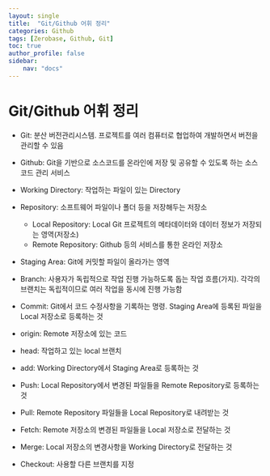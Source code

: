```yaml
---
layout: single
title:  "Git/Github 어휘 정리"
categories: Github
tags: [Zerobase, Github, Git]
toc: true
author_profile: false
sidebar:
    nav: "docs"
---
```


# Git/Github 어휘 정리

* Git: 분산 버전관리시스템. 프로젝트를 여러 컴퓨터로 협업하여 개발하면서 버전을 관리할 수 있음
* Github: Git을 기반으로 소스코드를 온라인에 저장 및 공유할 수 있도록 하는 소스코드 관리 서비스
* Working Directory: 작업하는 파일이 있는 Directory
* Repository: 소프트웨어 파일이나 폴더 등을 저장해두는 저장소
    * Local Repository: Local Git 프로젝트의 메타데이터와 데이터 정보가 저장되는 영역(저장소)
    * Remote Repository: Github 등의 서비스를 통한 온라인 저장소

* Staging Area: Git에 커밋할 파일이 올라가는 영역
* Branch: 사용자가 독립적으로 작업 진행 가능하도록 돕는 작업 흐름(가지). 각각의 브랜치는 독립적이므로 여러 작업을 동시에 진행 가능함
* Commit: Git에서 코드 수정사항을 기록하는 명령. Staging Area에 등록된 파일을 Local 저장소로 등록하는 것
* origin: Remote 저장소에 있는 코드
* head: 작업하고 있는 local 브랜치
* add:  Working Directory에서 Staging Area로 등록하는 것
* Push: Local Repository에서 변경된 파일들을 Remote Repository로 등록하는 것
* Pull: Remote Repository 파일들을 Local Repository로 내려받는 것
* Fetch: Remote 저장소의 변경된 파일들을 Local 저장소로 전달하는 것
* Merge: Local 저장소의 변경사항을 Working Directory로 전달하는 것
* Checkout: 사용할 다른 브랜치를 지정